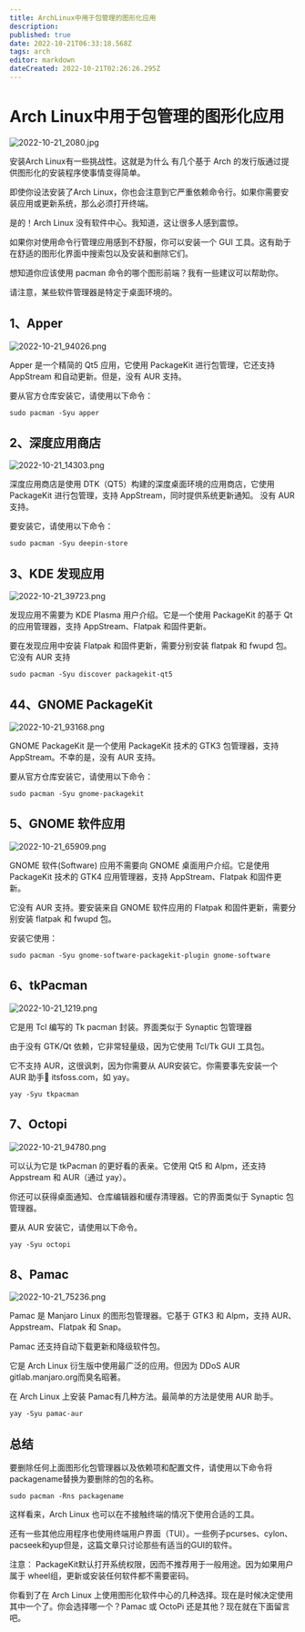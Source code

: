 ```yaml
---
title: ArchLinux中用于包管理的图形化应用
description: 
published: true
date: 2022-10-21T06:33:18.568Z
tags: arch
editor: markdown
dateCreated: 2022-10-21T02:26:26.295Z
---
```


# Arch Linux中用于包管理的图形化应用
![2022-10-21_2080.jpg](/2022-10-21_2080.jpg)

安装Arch Linux有一些挑战性。这就是为什么 有几个基于 Arch 的发行版通过提供图形化的安装程序使事情变得简单。

即使你设法安装了Arch Linux，你也会注意到它严重依赖命令行。如果你需要安装应用或更新系统，那么必须打开终端。

是的！Arch Linux 没有软件中心。我知道，这让很多人感到震惊。

如果你对使用命令行管理应用感到不舒服，你可以安装一个 GUI 工具。这有助于在舒适的图形化界面中搜索包以及安装和删除它们。

想知道你应该使用 pacman 命令的哪个图形前端？我有一些建议可以帮助你。

请注意，某些软件管理器是特定于桌面环境的。

## 1、Apper
![2022-10-21_94026.png](/2022-10-21_94026.png)

Apper 是一个精简的 Qt5 应用，它使用 PackageKit 进行包管理，它还支持 AppStream 和自动更新。但是，没有 AUR 支持。

要从官方仓库安装它，请使用以下命令：

`sudo pacman -Syu apper`

## 2、深度应用商店
![2022-10-21_14303.png](/2022-10-21_14303.png)

深度应用商店是使用 DTK（QT5）构建的深度桌面环境的应用商店，它使用 PackageKit 进行包管理，支持 AppStream，同时提供系统更新通知。 没有 AUR 支持。

要安装它，请使用以下命令：

`sudo pacman -Syu deepin-store`

## 3、KDE 发现应用

![2022-10-21_39723.png](/2022-10-21_39723.png)


发现应用不需要为 KDE Plasma 用户介绍。它是一个使用 PackageKit 的基于 Qt 的应用管理器，支持 AppStream、Flatpak 和固件更新。

要在发现应用中安装 Flatpak 和固件更新，需要分别安装 flatpak 和 fwupd 包。它没有 AUR 支持

`sudo pacman -Syu discover packagekit-qt5`

## 44、GNOME PackageKit

![2022-10-21_93168.png](/2022-10-21_93168.png)

GNOME PackageKit 是一个使用 PackageKit 技术的 GTK3 包管理器，支持 AppStream。不幸的是，没有 AUR 支持。

要从官方仓库安装它，请使用以下命令：

`sudo pacman -Syu gnome-packagekit`


## 5、GNOME 软件应用

![2022-10-21_65909.png](/2022-10-21_65909.png)

GNOME 软件(Software) 应用不需要向 GNOME 桌面用户介绍。它是使用 PackageKit 技术的 GTK4 应用管理器，支持 AppStream、Flatpak 和固件更新。

它没有 AUR 支持。要安装来自 GNOME 软件应用的 Flatpak 和固件更新，需要分别安装 flatpak 和 fwupd 包。

安装它使用：

`sudo pacman -Syu gnome-software-packagekit-plugin gnome-software`

## 6、tkPacman

![2022-10-21_1219.png](/2022-10-21_1219.png)

它是用 Tcl 编写的 Tk pacman 封装。界面类似于 Synaptic 包管理器

由于没有 GTK/Qt 依赖，它非常轻量级，因为它使用 Tcl/Tk GUI 工具包。

它不支持 AUR，这很讽刺，因为你需要从 AUR安装它。你需要事先安装一个 AUR 助手🔗 itsfoss.com，如 yay。

`yay -Syu tkpacman`

## 7、Octopi

![2022-10-21_94780.png](/2022-10-21_94780.png)


可以认为它是 tkPacman 的更好看的表亲。它使用 Qt5 和 Alpm，还支持 Appstream 和 AUR（通过 yay）。

你还可以获得桌面通知、仓库编辑器和缓存清理器。它的界面类似于 Synaptic 包管理器。

要从 AUR 安装它，请使用以下命令。

`yay -Syu octopi`

## 8、Pamac

![2022-10-21_75236.png](/2022-10-21_75236.png)

Pamac 是 Manjaro Linux 的图形包管理器。它基于 GTK3 和 Alpm，支持 AUR、Appstream、Flatpak 和 Snap。

Pamac 还支持自动下载更新和降级软件包。

它是 Arch Linux 衍生版中使用最广泛的应用。但因为 DDoS AUR gitlab.manjaro.org而臭名昭著。

在 Arch Linux 上安装 Pamac有几种方法。最简单的方法是使用 AUR 助手。

`yay -Syu pamac-aur`

## 总结

要删除任何上面图形化包管理器以及依赖项和配置文件，请使用以下命令将packagename替换为要删除的包的名称。

`sudo pacman -Rns packagename`

这样看来，Arch Linux 也可以在不接触终端的情况下使用合适的工具。

还有一些其他应用程序也使用终端用户界面（TUI）。一些例子pcurses、cylon、pacseek和yup但是，这篇文章只讨论那些有适当的GUI的软件。

注意： PackageKit默认打开系统权限，因而不推荐用于一般用途。因为如果用户属于 wheel组，更新或安装任何软件都不需要密码。

你看到了在 Arch Linux 上使用图形化软件中心的几种选择。现在是时候决定使用其中一个了。你会选择哪一个？Pamac 或 OctoPi 还是其他？现在就在下面留言吧。

